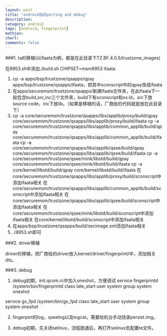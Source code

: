```yaml
---
layout: post
title: "android指纹porting and debug"
description:
category: android
tags: [android, fingerprint]
mathjax: 
chart:
comments: false
---
```


###1. ta的移植(以ifaata为例，都是在此目录下TZ.BF.4.0.5/trustzone_images)

在8953.sh中添加./build.sh CHIPSET=msm8953 ifaata

1. cp -a apps/bsp/trustzone/qsapps/qpay apps/bsp/trustzone/qsapps/ifaata，把其中sconscript中的qpay改成ifaata
2. 在apps/securemsm/trustzone/qsapps/新建ifaata文件夹，在此ifaata下一般包含build,src,inc三个文件夹，build下有sconscript和xx.ld，src下放source code，inc下放lib。（如果是移植的话，厂商给的代码就是放在此目录下）
3. cp -a core/securemsm/trustzone/qsapps/libs/applib/proxy/build/qpay core/securemsm/trustzone/qsapps/libs/applib/proxy/build/ifaata
cp -a core/securemsm/trustzone/qsapps/libs/applib/common_applib/build/qpay core/securemsm/trustzone/qsapps/libs/applib/common_applib/build/ifaata
cp -a core/securemsm/trustzone/qsapps/libs/applib/qsee/build/qpay core/securemsm/trustzone/qsapps/libs/applib/qsee/build/ifaata
cp -a core/securemsm/trustzone/qsee/mink/libstd/build/qpay core/securemsm/trustzone/qsee/mink/libstd/build/ifaata
cp -a core/kernel/libstd/build/qpay core/kernel/libstd/build/ifaata
在core/securemsm/trustzone/qsapps/libs/applib/proxy/build/sconscript中添加ifaata相关
在core/securemsm/trustzone/qsapps/libs/applib/common_applib/build/sconscript中添加ifaata相关
在core/securemsm/trustzone/qsapps/libs/applib/qsee/build/sconscript中添加ifaata相关
在core/securemsm/trustzone/qsee/mink/libstd/build/sconscript中添加ifaata相关
在core/kernel/libstd/build/sconscript中添加ifaata相关
4. 在apps/bsp/trustzone/qsapps/build/secimage.xml添加ifaata相关
5. ./8953.sh即可


###2. driver移植

driver的移植，把厂商给的driver放入kernel/driver/fingerprint/中，添加相关dts。

###3. debug

1. debug初期，init.qcom.rc中加入oneshot，方便调试
service fingerprintd /system/bin/fingerprintd
    class late_start
    user system
    group system
   oneshot

service gx_fpd /system/bin/gx_fpd
   class late_start
   user system
   group system
   oneshot

2. fingerpint的log，qseelog以及logcat。需要给机台手动烧录persist.img。

3. debug初期，先关闭selinux，流程跑通后，再打开selinux去配置te文件。
